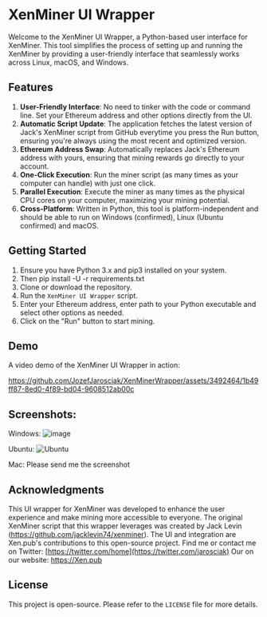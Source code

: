 # XenMiner UI Wrapper

Welcome to the XenMiner UI Wrapper, a Python-based user interface for XenMiner. This tool simplifies the process of setting up and running the XenMiner by providing a user-friendly interface that seamlessly works across Linux, macOS, and Windows.

## Features

1. **User-Friendly Interface**: No need to tinker with the code or command line. Set your Ethereum address and other options directly from the UI.
2. **Automatic Script Update**: The application fetches the latest version of Jack's XenMiner script from GitHub everytime you press the Run button, ensuring you're always using the most recent and optimized version.
3. **Ethereum Address Swap**: Automatically replaces Jack's Ethereum address with yours, ensuring that mining rewards go directly to your account.
4. **One-Click Execution**: Run the miner script (as many times as your computer can handle) with just one click.
5. **Parallel Execution**: Execute the miner as many times as the physical CPU cores on your computer, maximizing your mining potential.
6. **Cross-Platform**: Written in Python, this tool is platform-independent and should be able to run on Windows (confirmed), Linux (Ubuntu confirmed) and macOS.

## Getting Started

1. Ensure you have Python 3.x and pip3 installed on your system.
2. Then pip install -U -r requirements.txt 
3. Clone or download the repository.
4. Run the `XenMiner UI Wrapper` script.
5. Enter your Ethereum address, enter path to your Python executable and select other options as needed.
6. Click on the "Run" button to start mining.

## Demo

A video demo of the XenMiner UI Wrapper in action:

https://github.com/JozefJarosciak/XenMinerWrapper/assets/3492464/1b49ff87-8ed0-4f89-bd04-9608512ab00c

## Screenshots:

Windows:
![image](https://github.com/JozefJarosciak/XenMinerWrapper/assets/3492464/e3aef5b8-fe1c-4c19-9baa-8076d65f997f)

Ubuntu:
![Ubuntu](https://github.com/JozefJarosciak/XenMinerWrapper/assets/3492464/39feb6ba-ce7a-4ec8-96e0-b379fd628763)

Mac:
Please send me the screenshot

## Acknowledgments

This UI wrapper for XenMiner was developed to enhance the user experience and make mining more accessible to everyone. The original XenMiner script that this wrapper leverages was created by Jack Levin (https://github.com/jacklevin74/xenminer). 
The UI and integration are Xen.pub's contributions to this open-source project.
Find me or contact me on Twitter: [https://twitter.com/home](https://twitter.com/jarosciak)
Our on our website: https://Xen.pub

## License

This project is open-source. Please refer to the `LICENSE` file for more details.
